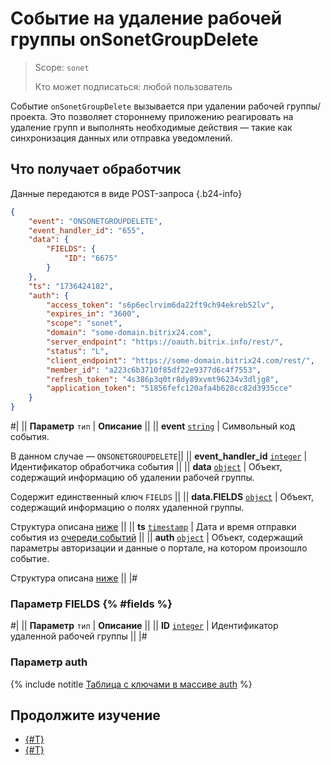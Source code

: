 # Событие на удаление рабочей группы onSonetGroupDelete

> Scope: `sonet`
> 
> Кто может подписаться: любой пользователь

Событие `onSonetGroupDelete` вызывается при удалении рабочей группы/проекта. Это позволяет стороннему приложению реагировать на удаление групп и выполнять необходимые действия — такие как синхронизация данных или отправка уведомлений.

## Что получает обработчик

Данные передаются в виде POST-запроса {.b24-info}

```json
{
    "event": "ONSONETGROUPDELETE",
    "event_handler_id": "655",
    "data": {
        "FIELDS": {
            "ID": "6675"
        }
    },
    "ts": "1736424182",
    "auth": {
        "access_token": "s6p6eclrvim6da22ft9ch94ekreb52lv",
        "expires_in": "3600",
        "scope": "sonet",
        "domain": "some-domain.bitrix24.com",
        "server_endpoint": "https://oauth.bitrix.info/rest/",
        "status": "L",
        "client_endpoint": "https://some-domain.bitrix24.com/rest/",
        "member_id": "a223c6b3710f85df22e9377d6c4f7553",
        "refresh_token": "4s386p3q0tr8dy89xvmt96234v3dljg8",
        "application_token": "51856fefc120afa4b628cc82d3935cce"
    }
}
```
#|
|| **Параметр**
`тип` | **Описание** ||
|| **event**
[`string`](../../data-types.md) | Символьный код события.

В данном случае — `ONSONETGROUPDELETE`||
|| **event_handler_id**
[`integer`](../../data-types.md) | Идентификатор обработчика события ||
|| **data**
[`object`](../../data-types.md) | Объект, содержащий информацию об удалении рабочей группы.

Содержит единственный ключ `FIELDS` ||
|| **data.FIELDS**
[`object`](../../data-types.md) | Объект, содержащий информацию о полях удаленной группы.

Структура описана [ниже](#fields) ||
|| **ts**
[`timestamp`](../../data-types.md) | Дата и время отправки события из [очереди событий](../../events/index.md) ||
|| **auth**
[`object`](../../data-types.md) | Объект, содержащий параметры авторизации и данные о портале, на котором произошло событие.

Структура описана [ниже](#auth) ||
|#

### Параметр FIELDS {% #fields %}

#|
|| **Параметр**
`тип` | **Описание** ||
|| **ID** 
[`integer`](../../data-types.md) | Идентификатор удаленной рабочей группы ||
|#

### Параметр auth

{% include notitle [Таблица с ключами в массиве auth](../../../_includes/auth-params-in-events.md) %}

## Продолжите изучение
- [{#T}](../../events/index.md)
- [{#T}](../../events/event-bind.md)